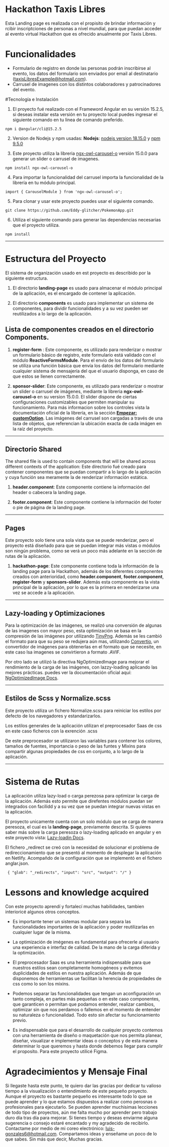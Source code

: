 #  Hackathon Taxis Libres

Esta Landing page es realizada con el propisito de brindar información y rcibir inscriptciones de personas a nivel mundial, para que puedan acceder al evento virtual Hackathon que es ofrecido anualmente por Taxis Libres.

# Funcionalidades
- Formulario de registro en donde las personas podrán inscribirse al evento, los datos del 	formulario son enviados por email al destinatario (taxisLibresExample@hotmail.com).
- Carrusel de imagenes con los distintos colaboradores y patrocinadores del evento.

#Tecnología e Instalación

1. El proyecto fué realizado con el Frameword Angular en su versión 15.2.5, si deseas instalar esta versión en tu proyecto local puedes ingresar el siguiente comando en tu linea de comando preferido.

```
npm i @angular/cli@15.2.5
```

2. Version de Nodejs y npm usadas: **Nodejs**:  [nodejs version 18.15.0](https://nodejs.org/en/blog/release/v18.15.0 "node version 18.15.0") y [npm 9.5.0](https://www.npmjs.com/package/npm/v/9.5.0 "npm 9.5.0")

3. Este proyecto utiliza la libreria [ngx-owl-carousel-o](https://www.npmjs.com/package/ngx-owl-carousel-o "ngx-owl-carousel-o") versión 15.0.0 para generar un slider o carrusel de imagenes.

```
npm install ngx-owl-carousel-o
```

4. Para importar la funcionalidad del carrusel importa la funcionalidad de la librería en tu módulo principal.

```
import { CarouselModule } from 'ngx-owl-carousel-o';
```

5. Para clonar y usar este proyecto puedes usar el siguiente comando.

```
git clone https://github.com/Eddy-glitcher/PokemonApp.git
```

6. Utiliza el siguiente comando para generar las dependencias necesarias que el proyecto utiliza.

```
npm install
```

------------

# Estructura del Proyecto
El sistema de organización usado en est proyecto es describido por la siguiente estructura.

1. El directorio **landing-page** es usado para almacenar el módulo principal de la aplicación, es el encargado de contener la aplicación.

2. El directorio **components** es usado para implementar un sistema de componentes, para dividir funcionalidades y a su vez pueden ser reutilizados a lo largo de la aplicación.

## Lista de componentes creados en el directorio Components.

1. **register-form** : Este componente, es utilizado para renderizar o mostrar un formulario básico de registro, este formulario está validado con el módulo **ReactiveFormsModule**. Para el envío de los datos del formulario se utiliza una función básica que envía los datos del formulario mediante cualquier sistema de mensajería del que el usuario disponga, en caso de que estos se llenen correctamente.

2. **sponsor-slider**: Este componente, es utilizado para renderizar o mostrar un slider o carrusel de imágenes, mediante la libreria **ngx-owl-carousel-o** en su version 15.0.0. El slider dispone de ciertas configuraciones customizables que permiten manipular su funcionamiento. Para más informacion sobre los controles vista la documentación oficial de la librería, en la sección **[Empezar: customOption](https://www.npmjs.com/package/ngx-owl-carousel-o/v/15.0.0#get-started "Empezar: customOption")**. Las imágenes del carrusel son cargadas a través de una lista de objetos, que referencian la ubicación exacta de cada imágen en la raíz del proyecto.

------------

## Directorio Shared
The shared file is used to contain components that will be shared across different contexts of the application:
Este directorio fué creado para contener componentes que se puedan compartir a lo largo de la aplicación y cuya función sea meramente la de renderizar información estática.

1. **header.component**: Este componente contiene la información del header o cabecera la landing page.

2. **footer.component**: Este componente contiene la información del footer o pie de página de la landing page.

------------

## Pages
Este proyecto solo tiene una sola vista que se puede renderizar, pero el proyecto está diseñado para que se puedan integrar más vistas o módulos son ningún problema, como se verá un poco más adelante en la sección de rutas de la aplicación.

1. **hackathon-page**: Este componente contiene toda la información de la landing page para la Hackathon, además de los diferentes componentes creados con anterioridad, como **header.component**, **footer.component**, **register-form** y **sponsors-slider**. Además esta componente es la vista principal de la aplicación, por lo que es la primera en renderizarse una vez se accede a la aplicación.

------------

## Lazy-loading y Optimizaciones

Para la optimización de las imágenes, se realizó una conversión de algunas de las imagenes con mayor peso, esta optimización se basa en la compresión de las imágenes por utilizando [TinyPng](https://tinypng.com/ "TinyPng"). Además se les cambió el formato para que su peso se redujera aún mas, utilizando [Convertio](https://convertio.co/es/ "Convertio"), un convertidor de imágenes para obtenerlas en el formato que se necesite, en este caso lsa imagenes se convirtieron a formato .AVIF.

Por otro lado se utilizó la directiva NgOptimizedImage para mejorar el rendimiento de la carga de las imágenes, con lazzy-loading aplicando las mejores prácticas. puedes ver la documentación oficial aquí: [NgOptimizedImage Docs](https://angular.io/api/common/NgOptimizedImage "NgOptimizedImage Docs").

------------
## Estilos de Scss y  Normalize.scss
Este proyecto utiliza un fichero Normalize.scss para reiniciar los estilos por defecto de los navegadores y estandarizarlos.

Los estilos generales de la aplicación utilizan el preprocesador Saas de css en este caso ficheros con la exrención .scss 

De este preprocesador se utilizaron las variables para contener los colores, tamaños de fuentes, importancia o peso de las funtes y Mixins para compartir algunas propiedades de css en conjunto, a lo largo de la aplicación.

------------

# Sistema de Rutas
La aplicación utiliza lazy-load o carga perezosa para optimizar la carga de la aplicación. Además esto permite que direfentes módulos puedan ser integrados con facilidd y a su vez que se puedan integrar nuevas vistas en la aplicación.

El proyecto unicamente cuenta con un solo módulo que se carga de manera peresoza, el cual es la **landing-page**, previamente descrita. Si quieres saber más sobre la carga peresoza o lazy-loading aplicado en angular y en este proyecto vista: [Lazy-loadin Docs](https://angular.io/guide/lazy-loading-ngmodules "Lazy-loadin Docs").

El fichero _redirect se creó con la necesidad de solucionar el problema de redireccionamiento que se presentó al momento de desplegar la aplicación en Netlify.
Acompañdo de la configuración que se implementó en el fichero anglar.json.

 ` {
      "glob": "_redirects",
       "input": "src",
        "output": "/"
    }`

# Lessons and knowledge acquired
Con este proyecto aprendí y fortalecí muchas habilidades, tambien interioricé algunos otros conceptos.

- Es importante tener un sistemas modular para separa las funcionalidades importantes de la aplicación y poder reutilizarlas en cualquier lugar de la misma.

- La optimización de imégenes es fundamental para ofrecerle al usuario una experiencia e interfaz de calidad. De la mano de la carga diferida y la optimización.

- El preprocesador Saas es una herramienta indispensable para que nuestros estilos sean completamente homogéneos y evitemos duplicidades de estilos en nuestra aplicación. Además de que disponemos de herramientas ue facilitan la herencia de propiedades de css como lo son los mixins.

- Podemos separar las funcionalidades que tengan un aconfiguración un tanto compleja, en partes más pequeñas o en este caso componentes, que garanticen o permitan que podamos entender, realizar cambios, optimizar sin que nos perdamos o fallemos en el momento de entender su naturaleza o funcionalidad. Todo esto sin afectar su funcionamiento previo.

- Es indispensable que  para el desarrollo de cualquier proyecto contemos con una herramienta de diseño o maquetación que nos permita planear, diseñar, visualizar e implementar ideas o conceptos y de esta manera determinar lo que queremos y hasta donde debemos llegar para cumplir el proposito. Para este proyecto utilicé Figma.

# Agradecimientos y Mensaje Final

Si llegaste hasta este punto, te quiero dar las gracias por dedicar tu  valioso tiempo a la visualización o entendimiento de este pequeño proyecto. Aunque el proyecto es bastante pequeño es interesante todo lo que se puede aprender y lo que estamos dispuestos a realizar como perosnas o profesionales para ejecutarlo. Se pueden aprender muchisimas lecciones de todo tipo de proyectos, aún me falta mucho por aprender pero trabajo duro día tras día para mejorar. Si tienes tiempo y deseas enviarme alguna sugerencia o consejo estaré encantado y my agradecido de recibirlo. Contactame por medio de mi coreo electrónico: luis-gonzales6@hotmail.com. Compartamos ideas y enseñame un poco de lo que sabes. Sin más que decir, Muchas gracias.